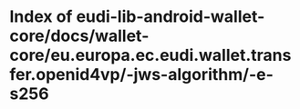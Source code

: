 # Index of eudi-lib-android-wallet-core/docs/wallet-core/eu.europa.ec.eudi.wallet.transfer.openid4vp/-jws-algorithm/-e-s256
